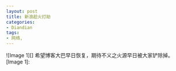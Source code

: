 ```yaml
---
layout: post
title: 新浪趁火打劫
categories:
- Diandian
tags:
- 网络, 
---
```

!\[Image 1\]\[\] 希望博客大巴早日恢复，期待不义之火源早日被大家铲除掉。 \[Image 1\]: